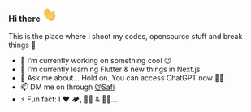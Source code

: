 ### Hi there <img alt="wave" width="30" src="https://github.com/codeXsafi/codeXsafi/blob/main/wave.gif">

<!--<a style="margin-bottom:1rem;overflow:hidden;max-height:200px;">
  <img align="right" alt="Coding" width="100%" src="https://raw.githubusercontent.com/codeXsafi/codeXsafi/main/banner.jpg">
</figure> -->

This is the place where I shoot my codes, opensource stuff and break things 🤣

- 🔭 I’m currently working on something cool 😉
- 🌱 I’m currently learning Flutter & new things in Next.js
- 💬 Ask me about... Hold on. You can access ChatGPT now 🤷‍♂️
- 📫 DM me on through <a href="https://wa.me/+94778503030">@Safi</a>
- ⚡ Fun fact: I ❤️ 🏕️, 🍱🍟 & 🛌🏻...
